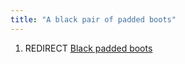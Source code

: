 ```yaml
---
title: "A black pair of padded boots"
---
```


1.  REDIRECT [Black padded boots](Black_padded_boots "wikilink")